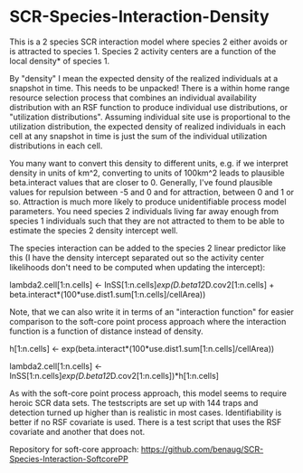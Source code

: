# SCR-Species-Interaction-Density

This is a 2 species SCR interaction model where species 2 either avoids or is attracted to species 1. Species 2 activity centers are a function of the local density* of species 1.

By "density" I mean the expected density of the realized individuals at a snapshot in time. This needs to be unpacked! There is a within home range resource selection process that combines an individual availability distribution with an RSF function to produce individual use distributions, or "utilization distributions".
Assuming individual site use is proportional to the utilization distribution, the expected density of realized individuals in each cell at any snapshot in time
is just the sum of the individual utilization distributions in each cell.

You many want to convert this density to different units, e.g. if we interpret density in units of km^2, converting to units of 100km^2 leads to plausible beta.interact values that are closer to 0. Generally, I've found plausible values for repulsion between -5 and 0 and for attraction, between 0 and 1 or so.
Attraction is much more likely to produce unidentifiable process model parameters. You need species 2 individuals living far away enough from species 1 individuals such that they are not attracted to them to be able to estimate the species 2 density intercept well.

The species interaction can be added to the species 2 linear predictor like this (I have the density intercept separated out so the activity center likelihoods don't need to be computed when updating the intercept):

lambda2.cell[1:n.cells] <- InSS[1:n.cells]*exp(D.beta12*D.cov2[1:n.cells] + beta.interact*(100*use.dist1.sum[1:n.cells]/cellArea))

Note, that we can also write it in terms of an "interaction function" for easier comparison to the soft-core point process approach where the interaction function is a function of distance instead of density.

h[1:n.cells] <- exp(beta.interact*(100*use.dist1.sum[1:n.cells]/cellArea))
 
lambda2.cell[1:n.cells] <- InSS[1:n.cells]*exp(D.beta12*D.cov2[1:n.cells])*h[1:n.cells]

As with the soft-core point process approach, this model seems to require heroic SCR data sets. The testscripts are set up with 144 traps and detection turned up higher than is realistic in most cases.
Identifiability is better if no RSF covariate is used. There is a test script that uses the RSF covariate and another that does not.

Repository for soft-core approach: https://github.com/benaug/SCR-Species-Interaction-SoftcorePP